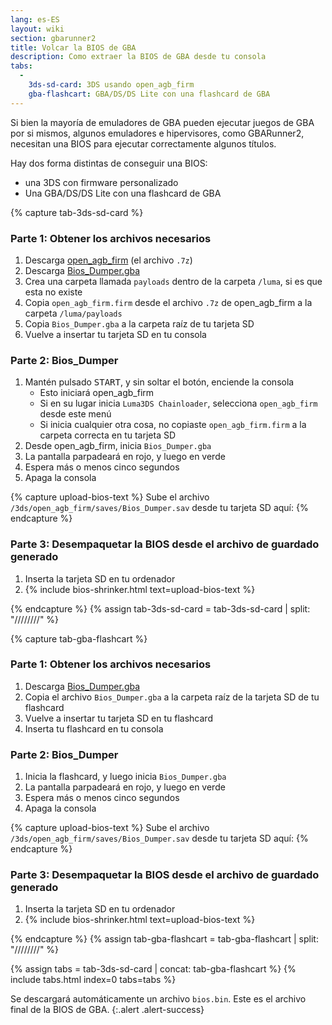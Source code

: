 ```yaml
---
lang: es-ES
layout: wiki
section: gbarunner2
title: Volcar la BIOS de GBA
description: Como extraer la BIOS de GBA desde tu consola
tabs:
  - 
    3ds-sd-card: 3DS usando open_agb_firm
    gba-flashcart: GBA/DS/DS Lite con una flashcard de GBA
---
```


Si bien la mayoría de emuladores de GBA pueden ejecutar juegos de GBA por si mismos, algunos emuladores e hipervisores, como GBARunner2, necesitan una BIOS para ejecutar correctamente algunos títulos.

Hay dos forma distintas de conseguir una BIOS:
- una 3DS con firmware personalizado
- Una GBA/DS/DS Lite con una flashcard de GBA

{% capture tab-3ds-sd-card %}
### Parte 1: Obtener los archivos necesarios
1. Descarga [open_agb_firm](https://github.com/profi200/open_agb_firm/releases/latest) (el archivo `.7z`)
1. Descarga [Bios_Dumper.gba](https://github.com/GlaZedBelmont/Random-Stuff/releases/download/0.0.5/Bios_Dumper.gba)
1. Crea una carpeta llamada `payloads` dentro de la carpeta `/luma`, si es que esta no existe
1. Copia `open_agb_firm.firm` desde el archivo `.7z` de open_agb_firm a la carpeta `/luma/payloads`
1. Copia `Bios_Dumper.gba` a la carpeta raíz de tu tarjeta SD
1. Vuelve a insertar tu tarjeta SD en tu consola

### Parte 2: Bios_Dumper
1. Mantén pulsado <kbd>START</kbd>, y sin soltar el botón, enciende la consola
    - Esto iniciará open_agb_firm
    - Si en su lugar inicia `Luma3DS Chainloader`, selecciona `open_agb_firm` desde este menú
    - Si inicia cualquier otra cosa, no copiaste `open_agb_firm.firm` a la carpeta correcta en tu tarjeta SD
1. Desde open_agb_firm, inicia `Bios_Dumper.gba`
1. La pantalla parpadeará en rojo, y luego en verde
1. Espera más o menos cinco segundos
1. Apaga la consola

{% capture upload-bios-text %}
Sube el archivo `/3ds/open_agb_firm/saves/Bios_Dumper.sav` desde tu tarjeta SD aquí:
{% endcapture %}

### Parte 3: Desempaquetar la BIOS desde el archivo de guardado generado
1. Inserta la tarjeta SD en tu ordenador
1. {% include bios-shrinker.html text=upload-bios-text %}

{% endcapture %}
{% assign tab-3ds-sd-card = tab-3ds-sd-card | split: "////////" %}


{% capture tab-gba-flashcart %}
### Parte 1: Obtener los archivos necesarios
1. Descarga [Bios_Dumper.gba](https://github.com/GlaZedBelmont/Random-Stuff/releases/download/0.0.5/Bios_Dumper.gba)
1. Copia el archivo `Bios_Dumper.gba` a la carpeta raíz de la tarjeta SD de tu flashcard
1. Vuelve a insertar tu tarjeta SD en tu flashcard
1. Inserta tu flashcard en tu consola

### Parte 2: Bios_Dumper
1. Inicia la flashcard, y luego inicia `Bios_Dumper.gba`
1. La pantalla parpadeará en rojo, y luego en verde
1. Espera más o menos cinco segundos
1. Apaga la consola

{% capture upload-bios-text %}
Sube el archivo `/3ds/open_agb_firm/saves/Bios_Dumper.sav` desde tu tarjeta SD aquí:
{% endcapture %}

### Parte 3: Desempaquetar la BIOS desde el archivo de guardado generado
1. Inserta la tarjeta SD en tu ordenador
1. {% include bios-shrinker.html text=upload-bios-text %}

{% endcapture %}
{% assign tab-gba-flashcart = tab-gba-flashcart | split: "////////" %}

{% assign tabs = tab-3ds-sd-card | concat: tab-gba-flashcart %}
{% include tabs.html index=0 tabs=tabs %}

Se descargará automáticamente un archivo `bios.bin`. Este es el archivo final de la BIOS de GBA.
{:.alert .alert-success}

<script src="https://geraintluff.github.io/sha256/sha256.min.js"></script>
<script src="/assets/js/bios-shrinker.js"></script>
